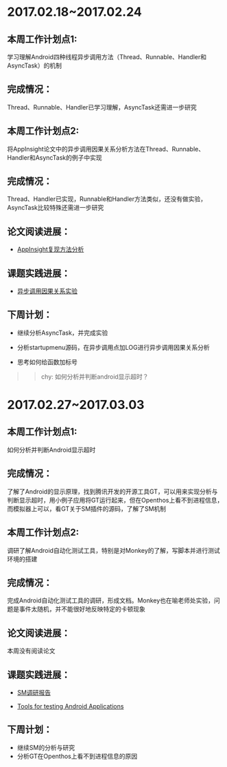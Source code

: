 # 2017.02.18~2017.02.24

## 本周工作计划点1:

学习理解Android四种线程异步调用方法（Thread、Runnable、Handler和AsyncTask）的机制

## 完成情况：

Thread、Runnable、Handler已学习理解，AsyncTask还需进一步研究

## 本周工作计划点2:

将AppInsight论文中的异步调用因果关系分析方法在Thread、Runnable、Handler和AsyncTask的例子中实现

## 完成情况：

Thread、Handler已实现，Runnable和Handler方法类似，还没有做实验，AsyncTask比较特殊还需进一步研究

 
## 论文阅读进展：
  - [AppInsight复现方法分析](https://github.com/openthos/hci-analysis/blob/master/leilei/AppInsight%E5%A4%8D%E7%8E%B0/AppInsight%E5%A4%8D%E7%8E%B0%E6%96%B9%E6%B3%95%E5%88%86%E6%9E%90.md)


## 课题实践进展：
  - [异步调用因果关系实验](https://github.com/openthos/hci-analysis/tree/master/leilei/AppInsight%E5%A4%8D%E7%8E%B0)


## 下周计划：

  - 继续分析AsyncTask，并完成实验

  - 分析startupmenu源码，在异步调用点加LOG进行异步调用因果关系分析

  - 思考如何给函数加标号

>> chy: 如何分析并判断android显示超时？

# 2017.02.27~2017.03.03

## 本周工作计划点1:
如何分析并判断Android显示超时


## 完成情况：

了解了Android的显示原理，找到腾讯开发的开源工具GT，可以用来实现分析与判断显示超时，用小例子应用将GT运行起来，但在Openthos上看不到进程信息，而模拟器上可以，看GT关于SM插件的源码，了解了SM机制

## 本周工作计划点2:

调研了解Android自动化测试工具，特别是对Monkey的了解，写脚本并进行测试环境的搭建

## 完成情况：
完成Android自动化测试工具的调研，形成文档。Monkey也在喻老师处实验，问题是事件太随机，并不能很好地反映特定的卡顿现象
 
## 论文阅读进展：

  本周没有阅读论文
  
## 课题实践进展：
  * [SM调研报告](https://github.com/openthos/research-analysis/blob/master/projects/android-log/GT/SM%E8%B0%83%E7%A0%94%E6%8A%A5%E5%91%8A.md)　
  
  * [Tools for testing Android Applications](https://github.com/openthos/research-analysis/blob/master/projects/android-log/Tools%20for%20testing%20Android%20Applications.md)
## 下周计划：

  * 继续SM的分析与研究
  * 分析GT在Openthos上看不到进程信息的原因
